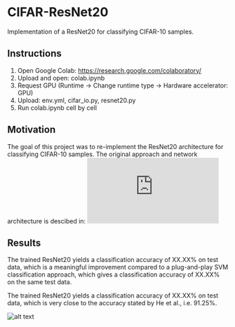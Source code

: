 # CIFAR-ResNet20
Implementation of a ResNet20 for classifying CIFAR-10 samples.

## Instructions
1. Open Google Colab: https://research.google.com/colaboratory/
2. Upload and open: colab.ipynb
3. Request GPU (Runtime -> Change runtime type -> Hardware accelerator: GPU)
4. Upload: env.yml, cifar_io.py, resnet20.py
5. Run colab.ipynb cell by cell

## Motivation
The goal of this project was to re-implement the ResNet20 architecture for classifying CIFAR-10 samples. The original approach and network architecture is descibed in:
![He et al., Deep Residual Learning for Image Recognition, 2016](https://openaccess.thecvf.com/content_cvpr_2016/papers/He_Deep_Residual_Learning_CVPR_2016_paper.pdf)

## Results
The trained ResNet20 yields a classification accuracy of XX.XX% on test data, which is a meaningful improvement compared to a plug-and-play SVM classification approach, which gives a classification accuracy of XX.XX% on the same test data.

The trained ResNet20 yields a classification accuracy of XX.XX% on test data, which is very close to the accuracy stated by He et al., i.e. 91.25%.

![alt text](https://github.com/arnemonsees/cifar-resnet20/blob/main/sample.png)
